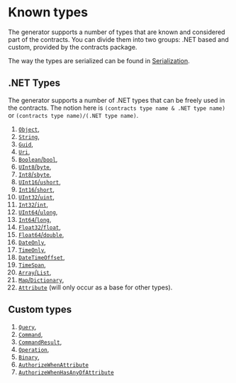 # Known types

The generator supports a number of types that are known and considered part of the contracts. You can divide them into
two groups: .NET based and custom, provided by the contracts package.

The way the types are serialized can be found in [Serialization](./serialization.md).

## .NET Types

The generator supports a number of .NET types that can be freely used in the contracts. The notion here is
`(contracts type name & .NET type name)` or `(contracts type name)/(.NET type name)`.

1. [`Object`](https://docs.microsoft.com/en-us/dotnet/api/system.object),
2. [`String`](https://docs.microsoft.com/en-us/dotnet/api/system.string),
3. [`Guid`](https://docs.microsoft.com/en-us/dotnet/api/system.guid),
4. [`Uri`](https://docs.microsoft.com/en-us/dotnet/api/system.uri),
5. [`Boolean`/`bool`](https://docs.microsoft.com/en-us/dotnet/api/system.boolean),
6. [`UInt8`/`byte`](https://docs.microsoft.com/en-us/dotnet/api/system.byte),
7. [`Int8`/`sbyte`](https://docs.microsoft.com/en-us/dotnet/api/system.sbyte),
8. [`UInt16`/`ushort`](https://docs.microsoft.com/en-us/dotnet/api/system.uint16),
9. [`Int16`/`short`](https://docs.microsoft.com/en-us/dotnet/api/system.int16),
10. [`UInt32`/`uint`](https://docs.microsoft.com/en-us/dotnet/api/system.uint32),
11. [`Int32`/`int`](https://docs.microsoft.com/en-us/dotnet/api/system.int32),
12. [`UInt64`/`ulong`](https://docs.microsoft.com/en-us/dotnet/api/system.uint64),
13. [`Int64`/`long`](https://docs.microsoft.com/en-us/dotnet/api/system.int64),
14. [`Float32`/`float`](https://docs.microsoft.com/en-us/dotnet/api/system.single),
15. [`Float64`/`double`](https://docs.microsoft.com/en-us/dotnet/api/system.double),
16. [`DateOnly`](https://docs.microsoft.com/en-us/dotnet/api/system.dateonly),
17. [`TimeOnly`](https://docs.microsoft.com/en-us/dotnet/api/system.timeonly),
18. [`DateTimeOffset`](https://docs.microsoft.com/en-us/dotnet/api/system.datetimeoffset),
19. [`TimeSpan`](https://docs.microsoft.com/en-us/dotnet/api/system.timespan),
20. [`Array`/`List`](https://docs.microsoft.com/en-us/dotnet/api/system.collections.generic.list-1),
21. [`Map`/`Dictionary`](https://docs.microsoft.com/en-us/dotnet/api/system.collections.generic.dictionary-2),
22. [`Attribute`](https://docs.microsoft.com/en-us/dotnet/api/system.attribute) (will only occur as a base for other types).

## Custom types

1. [`Query`](../src/LeanCode.Contracts/IQuery.cs),
2. [`Command`](../src/LeanCode.Contracts/ICommand.cs),
3. [`CommandResult`](../src/LeanCode.Contracts/CommandResult.cs),
4. [`Operation`](../src/LeanCode.Contracts/IOperation.cs),
5. [`Binary`](../src/LeanCode.Contracts/Binary.cs),
6. [`AuthorizeWhenAttribute`](../src/LeanCode.Contracts/Security/AuthorizeWhenAttribute.cs)
7. [`AuthorizeWhenHasAnyOfAttribute`](../src/LeanCode.Contracts/Security/AuthorizeWhenHasAnyOfAttribute.cs)
